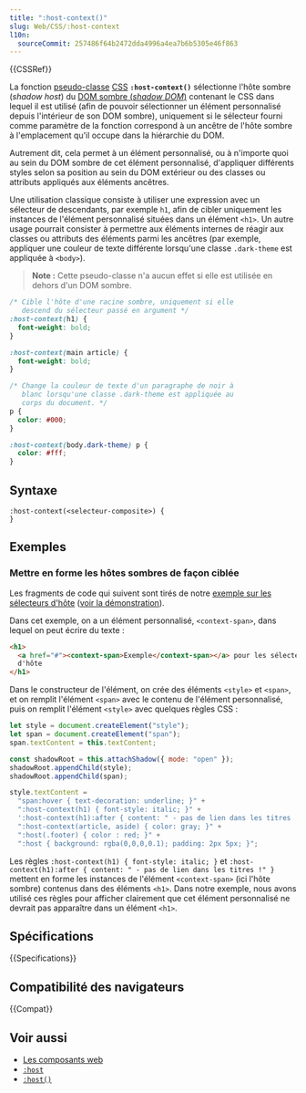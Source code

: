 ```yaml
---
title: ":host-context()"
slug: Web/CSS/:host-context
l10n:
  sourceCommit: 257486f64b2472dda4996a4ea7b6b5305e46f863
---
```


{{CSSRef}}

La fonction [pseudo-classe](/fr/docs/Web/CSS/Pseudo-classes) [CSS](/fr/docs/Web/CSS) **`:host-context()`** sélectionne l'hôte sombre (<i lang="en">shadow host</i>) du [DOM sombre (<i lang="en">shadow DOM</i>)](/fr/docs/Web/Web_Components/Using_shadow_DOM) contenant le CSS dans lequel il est utilisé (afin de pouvoir sélectionner un élément personnalisé depuis l'intérieur de son DOM sombre), uniquement si le sélecteur fourni comme paramètre de la fonction correspond à un ancêtre de l'hôte sombre à l'emplacement qu'il occupe dans la hiérarchie du DOM.

Autrement dit, cela permet à un élément personnalisé, ou à n'importe quoi au sein du DOM sombre de cet élément personnalisé, d'appliquer différents styles selon sa position au sein du DOM extérieur ou des classes ou attributs appliqués aux éléments ancêtres.

Une utilisation classique consiste à utiliser une expression avec un sélecteur de descendants, par exemple `h1`, afin de cibler uniquement les instances de l'élément personnalisé situées dans un élément `<h1>`. Un autre usage pourrait consister à permettre aux éléments internes de réagir aux classes ou attributs des éléments parmi les ancêtres (par exemple, appliquer une couleur de texte différente lorsqu'une classe `.dark-theme` est appliquée à `<body>`).

> **Note :** Cette pseudo-classe n'a aucun effet si elle est utilisée en dehors d'un DOM sombre.

```css
/* Cible l'hôte d'une racine sombre, uniquement si elle
   descend du sélecteur passé en argument */
:host-context(h1) {
  font-weight: bold;
}

:host-context(main article) {
  font-weight: bold;
}

/* Change la couleur de texte d'un paragraphe de noir à
   blanc lorsqu'une classe .dark-theme est appliquée au
   corps du document. */
p {
  color: #000;
}

:host-context(body.dark-theme) p {
  color: #fff;
}
```

## Syntaxe

```css-nolint
:host-context(<selecteur-composite>) {
}
```

## Exemples

### Mettre en forme les hôtes sombres de façon ciblée

Les fragments de code qui suivent sont tirés de notre [exemple sur les sélecteurs d'hôte](https://github.com/mdn/web-components-examples/tree/main/host-selectors) ([voir la démonstration](https://mdn.github.io/web-components-examples/host-selectors/)).

Dans cet exemple, on a un élément personnalisé, `<context-span>`, dans lequel on peut écrire du texte&nbsp;:

```html
<h1>
  <a href="#"><context-span>Exemple</context-span></a> pour les sélecteurs
  d'hôte
</h1>
```

Dans le constructeur de l'élément, on crée des éléments `<style>` et `<span>`, et on remplit l'élément `<span>` avec le contenu de l'élément personnalisé, puis on remplit l'élément `<style>` avec quelques règles CSS&nbsp;:

```js
let style = document.createElement("style");
let span = document.createElement("span");
span.textContent = this.textContent;

const shadowRoot = this.attachShadow({ mode: "open" });
shadowRoot.appendChild(style);
shadowRoot.appendChild(span);

style.textContent =
  "span:hover { text-decoration: underline; }" +
  ":host-context(h1) { font-style: italic; }" +
  ':host-context(h1):after { content: " - pas de lien dans les titres !" }' +
  ":host-context(article, aside) { color: gray; }" +
  ":host(.footer) { color : red; }" +
  ":host { background: rgba(0,0,0,0.1); padding: 2px 5px; }";
```

Les règles `:host-context(h1) { font-style: italic; }` et `:host-context(h1):after { content: " - pas de lien dans les titres !" }` mettent en forme les instances de l'élément `<context-span>` (ici l'hôte sombre) contenus dans des éléments `<h1>`. Dans notre exemple, nous avons utilisé ces règles pour afficher clairement que cet élément personnalisé ne devrait pas apparaître dans un élément `<h1>`.

## Spécifications

{{Specifications}}

## Compatibilité des navigateurs

{{Compat}}

## Voir aussi

- [Les composants web](/fr/docs/Web/Web_Components)
- [`:host`](/fr/docs/Web/CSS/:host)
- [`:host()`](/fr/docs/Web/CSS/:host_function)

